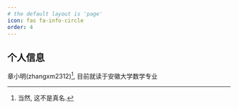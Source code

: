 ```yaml
---
# the default layout is 'page'
icon: fas fa-info-circle
order: 4
---
```


## 个人信息

章小明(zhangxm2312)[^ft1], 目前就读于安徽大学数学专业

[^ft1]:当然, 这不是真名.